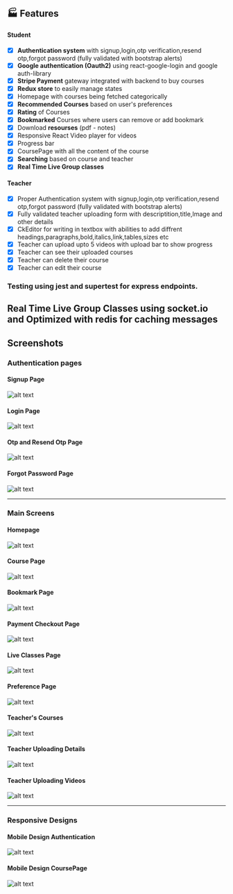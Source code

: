 ## 🏭 Features

#### Student
- [x] **Authentication system** with signup,login,otp verification,resend otp,forgot password (fully validated with bootstrap alerts)
- [x] **Google authentication (Oauth2)** using react-google-login and google auth-library
- [x] **Stripe Payment** gateway integrated with backend to buy courses
- [x] **Redux store** to easily manage states
- [x] Homepage with courses being fetched categorically
- [x] **Recommended Courses** based on user's preferences
- [x] **Rating** of Courses
- [x] **Bookmarked** Courses where users can remove or add bookmark
- [x] Download **resourses** (pdf - notes)
- [x] Responsive React Video player for videos
- [x] Progress bar 
- [x] CoursePage with all the content of the course
- [x] **Searching** based on course and teacher
- [x] **Real Time Live Group classes**

#### Teacher
- [x] Proper Authentication system with signup,login,otp verification,resend otp,forgot password (fully validated with bootstrap alerts)
- [x] Fully validated teacher uploading form with descriptition,title,Image and other details
- [x] CkEditor for writing in textbox with abilities to add diffrent headings,paragraphs,bold,italics,link,tables,sizes etc
- [x] Teacher can upload upto 5 videos with upload bar to show progress
- [x] Teacher can see their uploaded courses
- [x] Teacher can delete their course
- [x] Teacher can edit their course

### Testing using jest and supertest for express endpoints.

## Real Time Live Group Classes using socket.io and Optimized with redis for caching messages

## Screenshots
### Authentication pages
 
#### Signup Page 
![alt text](https://raw.githubusercontent.com/ayush-lab/Coursera-Clone/main/Front-end/src/assets/shelpSignup.png)

 #### Login Page 
![alt text](https://raw.githubusercontent.com/ayush-lab/Coursera-Clone/main/Front-end/src/assets/loginShelp.png)

 #### Otp and Resend Otp Page 
![alt text](https://raw.githubusercontent.com/ayush-lab/Coursera-Clone/main/Front-end/src/assets/otp.png)

 
 ####  Forgot Password Page
![alt text](https://raw.githubusercontent.com/ayush-lab/Coursera-Clone/main/Front-end/src/assets/forgotPassword.png)

 ---
 ### Main Screens

 #### Homepage
![alt text](https://raw.githubusercontent.com/ayush-lab/Coursera-Clone/main/Front-end/src/assets/homepage.png)


#### Course Page
![alt text](https://raw.githubusercontent.com/ayush-lab/Coursera-Clone/main/Front-end/src/assets/coursePage.png)

#### Bookmark Page
![alt text](https://raw.githubusercontent.com/ayush-lab/Coursera-Clone/main/Front-end/src/assets/bookmark.png)

#### Payment Checkout Page
![alt text](https://raw.githubusercontent.com/ayush-lab/Coursera-Clone/main/Front-end/src/assets/checkout.png)

#### Live Classes Page
![alt text](https://raw.githubusercontent.com/ayush-lab/Coursera-Clone/main/Front-end/src/assets/chat.png)

#### Preference Page
![alt text](https://raw.githubusercontent.com/ayush-lab/Coursera-Clone/main/Front-end/src/assets/shlepPreference.png)

#### Teacher's Courses 
![alt text](https://raw.githubusercontent.com/ayush-lab/Coursera-Clone/main/Front-end/src/assets/teachershelp.png)

#### Teacher Uploading Details
![alt text](https://raw.githubusercontent.com/ayush-lab/Coursera-Clone/main/Front-end/src/assets/TeacherUploadCourse.png)


#### Teacher Uploading Videos
![alt text](https://raw.githubusercontent.com/ayush-lab/Coursera-Clone/main/master/Front-end/src/assets/uploadshelp.png)

---
### Responsive Designs
#### Mobile Design Authentication
![alt text](https://raw.githubusercontent.com/ayush-lab/Coursera-Clone/main/Front-end/src/assets/mobileLogin.png)

 
#### Mobile Design CoursePage
![alt text](https://raw.githubusercontent.com/ayush-lab/Coursera-Clone/main/Front-end/src/assets/mobilecourse.png)






